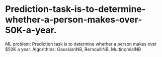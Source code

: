 # Prediction-task-is-to-determine-whether-a-person-makes-over-50K-a-year.
ML problem: Prediction task is to determine whether a person makes over $50K a year. Algorithms: GaussianNB, BernoulliNB, MultinomialNB
